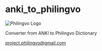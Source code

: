 # anki_to_philingvo

![Philingvo Logo](https://user-images.githubusercontent.com/108828980/177620920-a224e706-581a-4cfe-a0db-082f95e7a01a.png)

Converter from ANKI to Philingvo Dictionary

project.philingvo@gmail.com
